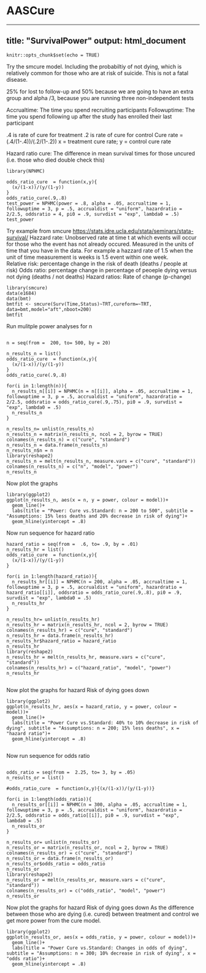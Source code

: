 # AASCure
---
title: "SurvivalPower"
output: html_document
---

```{r setup, include=FALSE}
knitr::opts_chunk$set(echo = TRUE)
```
Try the smcure model.  Including the probabiltiy of not dying, which is relatively common for those who are at risk of suicide.  This is not a fatal disease.  

25% for lost to follow-up and 50% because we are going to have an extra group and alpha /3, because you are running three non-independent tests

Accrualtime: The time you spend recruiting participants
Followuptime: The time you spend following up after the study has enrolled their last participant

.4 is rate of cure for treatment .2 is rate of cure for control
Cure rate = (.4/(1-.4))/(.2/(1-.2))
x = treatment cure rate; y = control cure rate

Hazard ratio cure: The difference in mean survival times for those uncured (i.e. those who died double check this) 

```{r}
library(NPHMC)

odds_ratio_cure  = function(x,y){
  (x/(1-x))/(y/(1-y))
}
odds_ratio_cure(.9,.8)
test_power = NPHMC(power = .8, alpha = .05, accrualtime = 1, followuptime = 3, p = .5, accrualdist = "uniform", hazardratio = 2/2.5, oddsratio = 4, pi0 = .9, survdist = "exp", lambda0 = .5)
test_power
```
Try example from smcure
https://stats.idre.ucla.edu/stata/seminars/stata-survival/
Hazzard rate: Unobserved rate at time t at which events will occur for those who the event has not already occured.  Measured in the units of time that you have in the data.  For example a hazzard rate of 1.5 when the unit of time measurement is weeks is 1.5 event within one week.   
Relative risk: percentage change in the risk of death (deaths / people at risk)
Odds ratio: percentage change in percentage of peoeple dying versus not dying (deaths / not deaths)
Hazard ratios: Rate of change (p-change)

```{r}
library(smcure)
data(e1684)
data(bmt)
bmtfit <- smcure(Surv(Time,Status)~TRT,cureform=~TRT,
data=bmt,model="aft",nboot=200)
bmtfit

```
Run mulitple power analyses for n
```{r}

n = seq(from =  200, to= 500, by = 20)

n_results_n = list()
odds_ratio_cure  = function(x,y){
  (x/(1-x))/(y/(1-y))
}
odds_ratio_cure(.9,.8)

for(i in 1:length(n)){
  n_results_n[[i]] = NPHMC(n = n[[i]], alpha = .05, accrualtime = 1, followuptime = 3, p = .5, accrualdist = "uniform", hazardratio = 2/2.5, oddsratio = odds_ratio_cure(.9,.75), pi0 = .9, survdist = "exp", lambda0 = .5)
  n_results_n
}

n_results_n= unlist(n_results_n)
n_results_n = matrix(n_results_n, ncol = 2, byrow = TRUE)
colnames(n_results_n) = c("cure", "standard")
n_results_n = data.frame(n_results_n)
n_results_n$n = n
library(reshape2)
n_results_n = melt(n_results_n, measure.vars = c("cure", "standard"))
colnames(n_results_n) = c("n", "model", "power") 
n_results_n
```
Now plot the graphs
```{r}
library(ggplot2)
ggplot(n_results_n, aes(x = n, y = power, colour = model))+
  geom_line()+
  labs(title = "Power: Cure vs.Standard: n = 200 to 500", subtitle = "Assumptions: 15% less deaths and 20% decrease in risk of dying")+
  geom_hline(yintercept = .8)

```
Now run sequence for hazard ratio
```{r}
hazard_ratio = seq(from =  .6, to= .9, by = .01)
n_results_hr = list()
odds_ratio_cure  = function(x,y){
  (x/(1-x))/(y/(1-y))
}

for(i in 1:length(hazard_ratio)){
  n_results_hr[[i]] = NPHMC(n = 200, alpha = .05, accrualtime = 1, followuptime = 3, p = .5, accrualdist = "uniform", hazardratio = hazard_ratio[[i]], oddsratio = odds_ratio_cure(.9,.8), pi0 = .9, survdist = "exp", lambda0 = .5)
  n_results_hr
}

n_results_hr= unlist(n_results_hr)
n_results_hr = matrix(n_results_hr, ncol = 2, byrow = TRUE)
colnames(n_results_hr) = c("cure", "standard")
n_results_hr = data.frame(n_results_hr)
n_results_hr$hazard_ratio = hazard_ratio
n_results_hr
library(reshape2)
n_results_hr = melt(n_results_hr, measure.vars = c("cure", "standard"))
colnames(n_results_hr) = c("hazard_ratio", "model", "power") 
n_results_hr


```
Now plot the graphs for hazard
Risk of dying goes down
```{r}
library(ggplot2)
ggplot(n_results_hr, aes(x = hazard_ratio, y = power, colour = model))+
  geom_line()+
  labs(title = "Power Cure vs.Standard: 40% to 10% decrease in risk of dying", subtitle = "Assumptions: n = 200; 15% less deaths", x = "hazard ratio")+
  geom_hline(yintercept = .8)


```
Now run sequence for odds ratio
```{r}

odds_ratio = seq(from =  2.25, to= 3, by = .05)
n_results_or = list()

#odds_ratio_cure  = function(x,y){(x/(1-x))/(y/(1-y))}

for(i in 1:length(odds_ratio)){
  n_results_or[[i]] = NPHMC(n = 300, alpha = .05, accrualtime = 1, followuptime = 3, p = .5, accrualdist = "uniform", hazardratio = 2/2.5, oddsratio = odds_ratio[[i]], pi0 = .9, survdist = "exp", lambda0 = .5)
  n_results_or
}

n_results_or= unlist(n_results_or)
n_results_or = matrix(n_results_or, ncol = 2, byrow = TRUE)
colnames(n_results_or) = c("cure", "standard")
n_results_or = data.frame(n_results_or)
n_results_or$odds_ratio = odds_ratio
n_results_or
library(reshape2)
n_results_or = melt(n_results_or, measure.vars = c("cure", "standard"))
colnames(n_results_or) = c("odds_ratio", "model", "power") 
n_results_or
```
Now plot the graphs for hazard
Risk of dying goes down
As the difference between those who are dying (i.e. cured) between treatment and control we get more power from the cure model.
```{r}
library(ggplot2)
ggplot(n_results_or, aes(x = odds_ratio, y = power, colour = model))+
  geom_line()+
  labs(title = "Power Cure vs.Standard: Changes in odds of dying", subtitle = "Assumptions: n = 300; 10% decrease in risk of dying", x = "odds ratio")+
  geom_hline(yintercept = .8)

```

